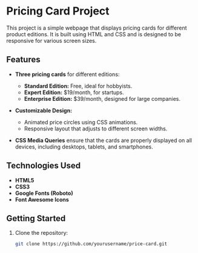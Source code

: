 # Pricing Card Project

This project is a simple webpage that displays pricing cards for different product editions. It is built using HTML and CSS and is designed to be responsive for various screen sizes.

## Features

- **Three pricing cards** for different editions:
  - **Standard Edition:** Free, ideal for hobbyists.
  - **Expert Edition:** $19/month, for startups.
  - **Enterprise Edition:** $39/month, designed for large companies.
  
- **Customizable Design:**
  - Animated price circles using CSS animations.
  - Responsive layout that adjusts to different screen widths.
  
- **CSS Media Queries** ensure that the cards are properly displayed on all devices, including desktops, tablets, and smartphones.

## Technologies Used

- **HTML5**
- **CSS3**
- **Google Fonts (Roboto)**
- **Font Awesome Icons**

## Getting Started

1. Clone the repository:
   ```bash
   git clone https://github.com/yourusername/price-card.git
